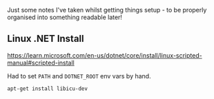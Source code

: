 Just some notes I've taken whilst getting things setup - to be properly organised into something readable later!

## Linux .NET Install

https://learn.microsoft.com/en-us/dotnet/core/install/linux-scripted-manual#scripted-install

Had to set `PATH` and `DOTNET_ROOT` env vars by hand.

```
apt-get install libicu-dev
```